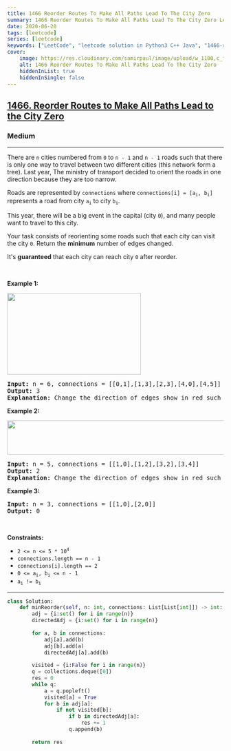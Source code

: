```yaml
---
title: 1466 Reorder Routes To Make All Paths Lead To The City Zero
summary: 1466 Reorder Routes To Make All Paths Lead To The City Zero LeetCode Solution Explained
date: 2020-06-20
tags: [leetcode]
series: [leetcode]
keywords: ["LeetCode", "leetcode solution in Python3 C++ Java", "1466-reorder-routes-to-make-all-paths-lead-to-the-city-zero LeetCode Solution Explained"]
cover:
    image: https://res.cloudinary.com/samirpaul/image/upload/w_1100,c_fit,co_rgb:FFFFFF,l_text:Arial_75_bold:1466 Reorder Routes To Make All Paths Lead To The City Zero - Solution Explained/problem-solving.webp
    alt: 1466 Reorder Routes To Make All Paths Lead To The City Zero
    hiddenInList: true
    hiddenInSingle: false
---
```



<h2><a href="https://leetcode.com/problems/reorder-routes-to-make-all-paths-lead-to-the-city-zero/">1466. Reorder Routes to Make All Paths Lead to the City Zero</a></h2><h3>Medium</h3><hr><div><p>There are <code>n</code> cities numbered from <code>0</code> to <code>n - 1</code> and <code>n - 1</code> roads such that there is only one way to travel between two different cities (this network form a tree). Last year, The ministry of transport decided to orient the roads in one direction because they are too narrow.</p>

<p>Roads are represented by <code>connections</code> where <code>connections[i] = [a<sub>i</sub>, b<sub>i</sub>]</code> represents a road from city <code>a<sub>i</sub></code> to city <code>b<sub>i</sub></code>.</p>

<p>This year, there will be a big event in the capital (city <code>0</code>), and many people want to travel to this city.</p>

<p>Your task consists of reorienting some roads such that each city can visit the city <code>0</code>. Return the <strong>minimum</strong> number of edges changed.</p>

<p>It's <strong>guaranteed</strong> that each city can reach city <code>0</code> after reorder.</p>

<p>&nbsp;</p>
<p><strong class="example">Example 1:</strong></p>
<img alt="" src="https://assets.leetcode.com/uploads/2020/05/13/sample_1_1819.png" style="width: 311px; height: 189px;">
<pre><strong>Input:</strong> n = 6, connections = [[0,1],[1,3],[2,3],[4,0],[4,5]]
<strong>Output:</strong> 3
<strong>Explanation: </strong>Change the direction of edges show in red such that each node can reach the node 0 (capital).
</pre>

<p><strong class="example">Example 2:</strong></p>
<img alt="" src="https://assets.leetcode.com/uploads/2020/05/13/sample_2_1819.png" style="width: 509px; height: 79px;">
<pre><strong>Input:</strong> n = 5, connections = [[1,0],[1,2],[3,2],[3,4]]
<strong>Output:</strong> 2
<strong>Explanation: </strong>Change the direction of edges show in red such that each node can reach the node 0 (capital).
</pre>

<p><strong class="example">Example 3:</strong></p>

<pre><strong>Input:</strong> n = 3, connections = [[1,0],[2,0]]
<strong>Output:</strong> 0
</pre>

<p>&nbsp;</p>
<p><strong>Constraints:</strong></p>

<ul>
	<li><code>2 &lt;= n &lt;= 5 * 10<sup>4</sup></code></li>
	<li><code>connections.length == n - 1</code></li>
	<li><code>connections[i].length == 2</code></li>
	<li><code>0 &lt;= a<sub>i</sub>, b<sub>i</sub> &lt;= n - 1</code></li>
	<li><code>a<sub>i</sub> != b<sub>i</sub></code></li>
</ul>
</div>

---




```python
class Solution:
    def minReorder(self, n: int, connections: List[List[int]]) -> int:
        adj = {i:set() for i in range(n)}
        directedAdj = {i:set() for i in range(n)}
        
        for a, b in connections:
            adj[a].add(b)
            adj[b].add(a)
            directedAdj[a].add(b)
        
        visited = {i:False for i in range(n)}
        q = collections.deque([0])
        res = 0
        while q:
            a = q.popleft()
            visited[a] = True
            for b in adj[a]:
                if not visited[b]:
                    if b in directedAdj[a]:
                        res += 1
                    q.append(b)
        
        return res
```

